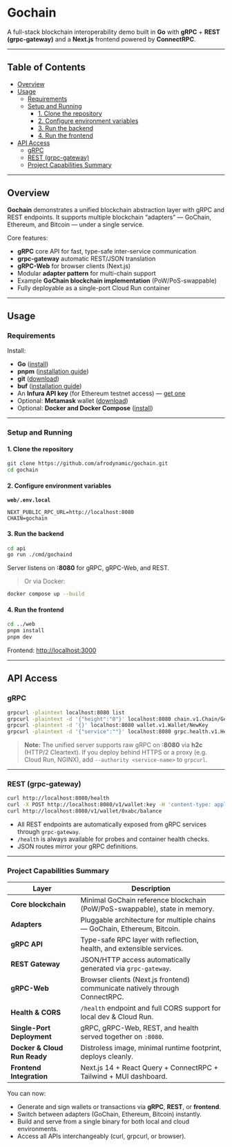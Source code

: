 # Gochain <!-- omit in toc -->

A full-stack blockchain interoperability demo built in **Go** with **gRPC** + **REST (grpc-gateway)** and a **Next.js** frontend powered by **ConnectRPC**.

---

## Table of Contents<!-- omit in toc -->

- [Overview](#overview)
- [Usage](#usage)
  - [Requirements](#requirements)
  - [Setup and Running](#setup-and-running)
    - [1. Clone the repository](#1-clone-the-repository)
    - [2. Configure environment variables](#2-configure-environment-variables)
    - [3. Run the backend](#3-run-the-backend)
    - [4. Run the frontend](#4-run-the-frontend)
- [API Access](#api-access)
  - [gRPC](#grpc)
  - [REST (grpc-gateway)](#rest-grpc-gateway)
  - [Project Capabilities Summary](#project-capabilities-summary)

---

## Overview

**Gochain** demonstrates a unified blockchain abstraction layer with gRPC and REST endpoints.
It supports multiple blockchain “adapters” — GoChain, Ethereum, and Bitcoin — under a single service.

Core features:

- **gRPC** core API for fast, type-safe inter-service communication
- **grpc-gateway** automatic REST/JSON translation
- **gRPC-Web** for browser clients (Next.js)
- Modular **adapter pattern** for multi-chain support
- Example **GoChain blockchain implementation** (PoW/PoS-swappable)
- Fully deployable as a single-port Cloud Run container

---

## Usage

### Requirements

Install:

- **Go** ([install](https://go.dev/dl))
- **pnpm** ([installation guide](https://pnpm.io/installation))
- **git** ([download](https://git-scm.com/downloads))
- **buf** ([installation guide](https://docs.buf.build/installation))
- An **Infura API key** (for Ethereum testnet access) — [get one](https://infura.io/)
- Optional: **Metamask** wallet ([download](https://metamask.io/download/))
- Optional: **Docker and Docker Compose** ([install](https://docs.docker.com/get-docker/))

---

### Setup and Running

#### 1. Clone the repository

```bash
git clone https://github.com/afrodynamic/gochain.git
cd gochain
```

#### 2. Configure environment variables

**`web/.env.local`**

```env
NEXT_PUBLIC_RPC_URL=http://localhost:8080
CHAIN=gochain
```

#### 3. Run the backend

```bash
cd api
go run ./cmd/gochaind
```

Server listens on **:8080** for gRPC, gRPC-Web, and REST.

> Or via Docker:

```bash
docker compose up --build
```

#### 4. Run the frontend

```bash
cd ../web
pnpm install
pnpm dev
```

Frontend: [http://localhost:3000](http://localhost:3000)

---

## API Access

### gRPC

```bash
grpcurl -plaintext localhost:8080 list
grpcurl -plaintext -d '{"height":"0"}' localhost:8080 chain.v1.Chain/GetBlock
grpcurl -plaintext -d '{}' localhost:8080 wallet.v1.Wallet/NewKey
grpcurl -plaintext -d '{"service":""}' localhost:8080 grpc.health.v1.Health/Check
```

> **Note:**
> The unified server supports raw gRPC on **:8080** via **h2c** (HTTP/2 Cleartext).
> If you deploy behind HTTPS or a proxy (e.g. Cloud Run, NGINX), add
> `--authority <service-name>` to `grpcurl`.

---

### REST (grpc-gateway)

```bash
curl http://localhost:8080/health
curl -X POST http://localhost:8080/v1/wallet:key -H 'content-type: application/json' -d '{}'
curl http://localhost:8080/v1/wallet/0xabc/balance
```

- All REST endpoints are automatically exposed from gRPC services through `grpc-gateway`.
- `/health` is always available for probes and container health checks.
- JSON routes mirror your gRPC definitions.

---

### Project Capabilities Summary

| Layer                        | Description                                                                 |
| ---------------------------- | --------------------------------------------------------------------------- |
| **Core blockchain**          | Minimal GoChain reference blockchain (PoW/PoS-swappable), state in memory.  |
| **Adapters**                 | Pluggable architecture for multiple chains — GoChain, Ethereum, Bitcoin.    |
| **gRPC API**                 | Type-safe RPC layer with reflection, health, and extensible services.       |
| **REST Gateway**             | JSON/HTTP access automatically generated via `grpc-gateway`.                |
| **gRPC-Web**                 | Browser clients (Next.js frontend) communicate natively through ConnectRPC. |
| **Health & CORS**            | `/health` endpoint and full CORS support for local dev & Cloud Run.         |
| **Single-Port Deployment**   | gRPC, gRPC-Web, REST, and health served together on `:8080`.                |
| **Docker & Cloud Run Ready** | Distroless image, minimal runtime footprint, deploys cleanly.               |
| **Frontend Integration**     | Next.js 14 + React Query + ConnectRPC + Tailwind + MUI dashboard.           |

You can now:

- Generate and sign wallets or transactions via **gRPC**, **REST**, or **frontend**.
- Switch between adapters (GoChain, Ethereum, Bitcoin) instantly.
- Build and serve from a single binary for both local and cloud environments.
- Access all APIs interchangeably (curl, grpcurl, or browser).
